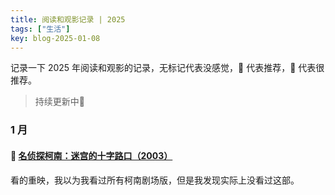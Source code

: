```yaml
---
title: 阅读和观影记录 | 2025
tags: ["生活"]
key: blog-2025-01-08
---
```


记录一下 2025 年阅读和观影的记录，无标记代表没感觉，🍕 代表推荐，🍔 代表很推荐。

> 持续更新中💪

<!--more-->

### 1 月

#### 🍕 [名侦探柯南：迷宫的十字路口（2003）](https://movie.douban.com/subject/2357707/)

看的重映，我以为我看过所有柯南剧场版，但是我发现实际上没看过这部。









